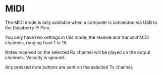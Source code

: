 # MIDI

The MIDI mode is only available when a computer is connected via USB to the Raspberry Pi Pico.

You only have two settings in this mode, the receive and transmit MIDI channels, ranging from 1 to 16.

Notes received on the selected Rx channel will be played on the output channels.
Velocity is ignored.

Any pressed note buttons are sent on the selected Tx channel.
